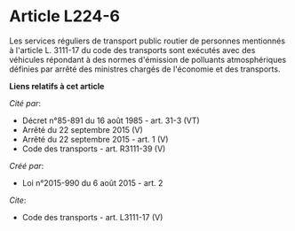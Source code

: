 # Article L224-6

Les services réguliers de transport public routier de personnes mentionnés à l'article L. 3111-17 du code des transports sont
exécutés avec des véhicules répondant à des normes d'émission de polluants atmosphériques définies par arrêté des ministres
chargés de l'économie et des transports.

**Liens relatifs à cet article**

_Cité par_:

  - Décret n°85-891 du 16 août 1985 - art. 31-3 (VT)
  - Arrêté du 22 septembre 2015 (V)
  - Arrêté du 22 septembre 2015 - art. 1 (V)
  - Code des transports - art. R3111-39 (V)

_Créé par_:

  - Loi n°2015-990 du 6 août 2015 - art. 2

_Cite_:

  - Code des transports - art. L3111-17 (V)
